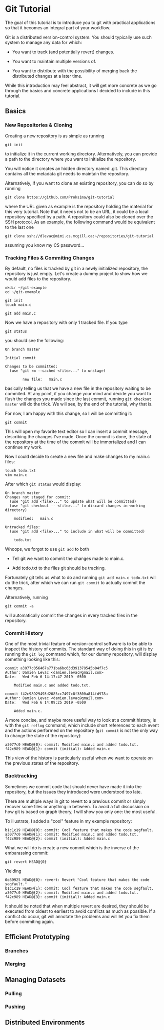 # Git Tutorial

The goal of this tutorial is to introduce you to git with practical applications
so that it becomes an integral part of your workflow.

Git is a distributed version-control system. You should typically use such
system to manage any data for which:

* You want to track (and potentially revert) changes.

* You want to maintain multiple versions of.

* You want to distribute with the possibility of merging back the distributed
  changes at a later time.

While this introduction may feel abstract, it will get more concrete as we go
through the basics and concrete applications I decided to include in this
tutorial.

## Basics

### New Repositories & Cloning

Creating a new repository is as simple as running

	git init

to initialize it in the current working directory. Alternatively, you can
provide a path to the directory where you want to initialize the repository.

You will notice it creates an hidden directory named .git. This directory
contains all the metadata git needs to maintain the repository.

Alternatively, if you want to clone an existing repository, you can do so by
running

	git clone https://github.com/Proksima/git-tutorial

where the URL given as example is the repository holding the material for this
very tutorial. Note that it needs not to be an URL, it could be a local
repository specified by a path. A repository could also be cloned over the SSH
protocol. As an example, the following command would be equivalent to the last
one

	git clone ssh://dlevac@mimi.cs.mcgill.ca:~/repositories/git-tutorial

assuming you know my CS password...

### Tracking Files & Commiting Changes

By default, no files is tracked by git in a newly initialized repository, the
repository is just empty. Let's create a dummy project to show how we would add
files to the repository.

	mkdir ~/git-example
	cd ~/git-example

	git init
	touch main.c

	git add main.c

Now we have a repository with only 1 tracked file. If you type

	git status

you should see the following:

	On branch master

	Initial commit

	Changes to be committed:
  	  (use "git rm --cached <file>..." to unstage)

	        new file:   main.c

basically telling us that we have a new file in the repository waiting to be
commited. At any point, if you change your mind and decide you want to flush the
changes you made since the last commit, running `git checkout master` will do
the trick. We will see, by the end of the tutorial, why that is.

For now, I am happy with this change, so I will be committing it:

	git commit

This will open my favorite text editor so I can insert a commit message,
describing the changes I've made. Once the commit is done, the state of the
repository at the time of the commit will be immortalized and I can continue
my work.

Now I could decide to create a new file and make changes to my main.c files:

	touch todo.txt
	vim main.c

After which `git status` would display:

	On branch master
	Changes not staged for commit:
  	  (use "git add <file>..." to update what will be committed)
  	  (use "git checkout -- <file>..." to discard changes in working directory)

		modified:   main.c

	Untracked files:
  	  (use "git add <file>..." to include in what will be committed)

		todo.txt

Whoops, we forgot to use `git add` to both

* Tell git we want to commit the changes made to main.c.

* Add todo.txt to the files git should be tracking.

Fortunately git tells us what to do and running `git add main.c todo.txt` will
do the trick, after which we can run `git commit` to actually commit the
changes.

Alternatively, running

	git commit -a

will automatically commit the changes in every tracked files in the repository.

### Commit History

One of the most trivial feature of version-control software is to be able to
inspect the history of commits. The standard way of doing this in git is by
running the `git log` command which, for our dummy repository, will display
something looking like this:

	commit a3077c056467a771ba6bc63d391370545b04f7c5
	Author: Damien Levac <damien.levac@gmail.com>
	Date:   Wed Feb 6 14:17:47 2019 -0500

	    Modified main.c and added todo.txt.

	commit f42c98929493d2085cc7497c8f3800a814fd978a
	Author: Damien Levac <damien.levac@gmail.com>
	Date:   Wed Feb 6 14:09:25 2019 -0500

	    Added main.c.

A more concise, and maybe more useful way to look at a commit history, is with
the `git reflog` command, which include short references to each event and the
actions performed on the repository (`git commit` is not the only way to change
the state of the repository):

	a3077c0 HEAD@{0}: commit: Modified main.c and added todo.txt.
	f42c989 HEAD@{1}: commit (initial): Added main.c

This view of the history is particularly useful when we want to operate on the
previous states of the repository.

### Backtracking

Sometimes we commit code that should never have made it into the repository, but
the issues they introduced were understood too late.

There are multiple ways in git to revert to a previous commit or simply recover
some files or anything in between. To avoid a full discussion on how git is
based on graph theory, I will show you only one: the most useful.

To illustrate, I added a "cool" feature in my example repository:

	b1c1c19 HEAD@{0}: commit: Cool feature that makes the code segfault.
	a3077c0 HEAD@{1}: commit: Modified main.c and added todo.txt.
	f42c989 HEAD@{2}: commit (initial): Added main.c

What we will do is create a new commit which is the inverse of the embarassing
commit:

	git revert HEAD@{0}

Yielding

	0e89925 HEAD@{0}: revert: Revert "Cool feature that makes the code segfault."
	b1c1c19 HEAD@{1}: commit: Cool feature that makes the code segfault.
	a3077c0 HEAD@{2}: commit: Modified main.c and added todo.txt.
	f42c989 HEAD@{3}: commit (initial): Added main.c

It should be noted that when multiple revert are desired, they should be
executed from oldest to earliest to avoid conflicts as much as possible. If a
conflict do occur, git will annotate the problems and will let you fix them
before commiting again.

## Efficient Prototyping

### Branches

### Merging

## Managing Datasets

### Pulling

### Pushing

## Distributed Environments

